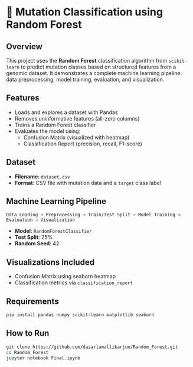 # 📘 Mutation Classification using Random Forest

## Overview

This project uses the **Random Forest** classification algorithm from `scikit-learn` to predict mutation classes based on structured features from a genomic dataset. It demonstrates a complete machine learning pipeline: data preprocessing, model training, evaluation, and visualization.

## Features

- Loads and explores a dataset with Pandas
- Removes uninformative features (all-zero columns)
- Trains a Random Forest classifier
- Evaluates the model using:
  - Confusion Matrix (visualized with heatmap)
  - Classification Report (precision, recall, F1-score)

## Dataset

- **Filename**: `dataset.csv`
- **Format**: CSV file with mutation data and a `target` class label

## Machine Learning Pipeline

```
Data Loading → Preprocessing → Train/Test Split → Model Training → Evaluation → Visualization
```

- **Model**: `RandomForestClassifier`
- **Test Split**: 25%
- **Random Seed**: 42

## Visualizations Included

- Confusion Matrix using seaborn heatmap
- Classification metrics via `classification_report`

## Requirements

```bash
pip install pandas numpy scikit-learn matplotlib seaborn
```

## How to Run

```bash
git clone https://github.com/dasarlamallikarjun/Random_Forest.git
cd Random_Forest
jupyter notebook Final.ipynb
```
